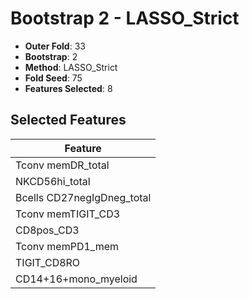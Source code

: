 # Bootstrap 2 - LASSO_Strict

- **Outer Fold**: 33
- **Bootstrap**: 2
- **Method**: LASSO_Strict
- **Fold Seed**: 75
- **Features Selected**: 8

## Selected Features

| Feature |
|---------|
| Tconv memDR_total |
| NKCD56hi_total |
| Bcells CD27negIgDneg_total |
| Tconv memTIGIT_CD3 |
| CD8pos_CD3 |
| Tconv memPD1_mem |
| TIGIT_CD8RO |
| CD14+16+mono_myeloid |
